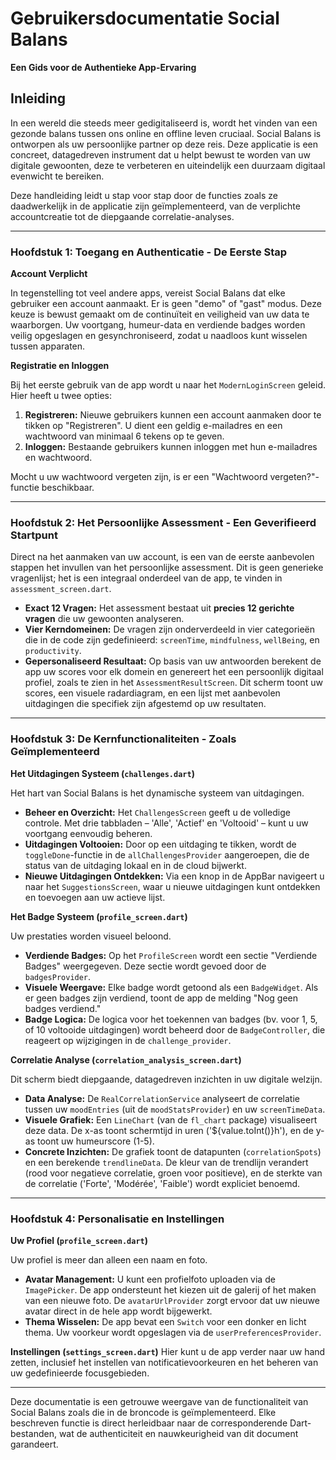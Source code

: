# Gebruikersdocumentatie Social Balans

**Een Gids voor de Authentieke App-Ervaring**

## Inleiding

In een wereld die steeds meer gedigitaliseerd is, wordt het vinden van een gezonde balans tussen ons online en offline leven cruciaal. Social Balans is ontworpen als uw persoonlijke partner op deze reis. Deze applicatie is een concreet, datagedreven instrument dat u helpt bewust te worden van uw digitale gewoonten, deze te verbeteren en uiteindelijk een duurzaam digitaal evenwicht te bereiken.

Deze handleiding leidt u stap voor stap door de functies zoals ze daadwerkelijk in de applicatie zijn geïmplementeerd, van de verplichte accountcreatie tot de diepgaande correlatie-analyses.

---

### **Hoofdstuk 1: Toegang en Authenticatie - De Eerste Stap**

**Account Verplicht**

In tegenstelling tot veel andere apps, vereist Social Balans dat elke gebruiker een account aanmaakt. Er is geen "demo" of "gast" modus. Deze keuze is bewust gemaakt om de continuïteit en veiligheid van uw data te waarborgen. Uw voortgang, humeur-data en verdiende badges worden veilig opgeslagen en gesynchroniseerd, zodat u naadloos kunt wisselen tussen apparaten.

**Registratie en Inloggen**

Bij het eerste gebruik van de app wordt u naar het `ModernLoginScreen` geleid. Hier heeft u twee opties:

1.  **Registreren:** Nieuwe gebruikers kunnen een account aanmaken door te tikken op "Registreren". U dient een geldig e-mailadres en een wachtwoord van minimaal 6 tekens op te geven.
2.  **Inloggen:** Bestaande gebruikers kunnen inloggen met hun e-mailadres en wachtwoord.

Mocht u uw wachtwoord vergeten zijn, is er een "Wachtwoord vergeten?"-functie beschikbaar.

---

### **Hoofdstuk 2: Het Persoonlijke Assessment - Een Geverifieerd Startpunt**

Direct na het aanmaken van uw account, is een van de eerste aanbevolen stappen het invullen van het persoonlijke assessment. Dit is geen generieke vragenlijst; het is een integraal onderdeel van de app, te vinden in `assessment_screen.dart`.

-   **Exact 12 Vragen:** Het assessment bestaat uit **precies 12 gerichte vragen** die uw gewoonten analyseren.
-   **Vier Kerndomeinen:** De vragen zijn onderverdeeld in vier categorieën die in de code zijn gedefinieerd: `screenTime`, `mindfulness`, `wellBeing`, en `productivity`.
-   **Gepersonaliseerd Resultaat:** Op basis van uw antwoorden berekent de app uw scores voor elk domein en genereert het een persoonlijk digitaal profiel, zoals te zien in het `AssessmentResultScreen`. Dit scherm toont uw scores, een visuele radardiagram, en een lijst met aanbevolen uitdagingen die specifiek zijn afgestemd op uw resultaten.

---

### **Hoofdstuk 3: De Kernfunctionaliteiten - Zoals Geïmplementeerd**

**Het Uitdagingen Systeem (`challenges.dart`)**

Het hart van Social Balans is het dynamische systeem van uitdagingen.

-   **Beheer en Overzicht:** Het `ChallengesScreen` geeft u de volledige controle. Met drie tabbladen – 'Alle', 'Actief' en 'Voltooid' – kunt u uw voortgang eenvoudig beheren.
-   **Uitdagingen Voltooien:** Door op een uitdaging te tikken, wordt de `toggleDone`-functie in de `allChallengesProvider` aangeroepen, die de status van de uitdaging lokaal en in de cloud bijwerkt.
-   **Nieuwe Uitdagingen Ontdekken:** Via een knop in de AppBar navigeert u naar het `SuggestionsScreen`, waar u nieuwe uitdagingen kunt ontdekken en toevoegen aan uw actieve lijst.

**Het Badge Systeem (`profile_screen.dart`)**

Uw prestaties worden visueel beloond.

-   **Verdiende Badges:** Op het `ProfileScreen` wordt een sectie "Verdiende Badges" weergegeven. Deze sectie wordt gevoed door de `badgesProvider`.
-   **Visuele Weergave:** Elke badge wordt getoond als een `BadgeWidget`. Als er geen badges zijn verdiend, toont de app de melding "Nog geen badges verdiend."
-   **Badge Logica:** De logica voor het toekennen van badges (bv. voor 1, 5, of 10 voltooide uitdagingen) wordt beheerd door de `BadgeController`, die reageert op wijzigingen in de `challenge_provider`.

**Correlatie Analyse (`correlation_analysis_screen.dart`)**

Dit scherm biedt diepgaande, datagedreven inzichten in uw digitale welzijn.

-   **Data Analyse:** De `RealCorrelationService` analyseert de correlatie tussen uw `moodEntries` (uit de `moodStatsProvider`) en uw `screenTimeData`.
-   **Visuele Grafiek:** Een `LineChart` (van de `fl_chart` package) visualiseert deze data. De x-as toont schermtijd in uren ('${value.toInt()}h'), en de y-as toont uw humeurscore (1-5).
-   **Concrete Inzichten:** De grafiek toont de datapunten (`correlationSpots`) en een berekende `trendlineData`. De kleur van de trendlijn verandert (rood voor negatieve correlatie, groen voor positieve), en de sterkte van de correlatie ('Forte', 'Modérée', 'Faible') wordt expliciet benoemd.

---

### **Hoofdstuk 4: Personalisatie en Instellingen**

**Uw Profiel (`profile_screen.dart`)**

Uw profiel is meer dan alleen een naam en foto.

-   **Avatar Management:** U kunt een profielfoto uploaden via de `ImagePicker`. De app ondersteunt het kiezen uit de galerij of het maken van een nieuwe foto. De `avatarUrlProvider` zorgt ervoor dat uw nieuwe avatar direct in de hele app wordt bijgewerkt.
-   **Thema Wisselen:** De app bevat een `Switch` voor een donker en licht thema. Uw voorkeur wordt opgeslagen via de `userPreferencesProvider`.

**Instellingen (`settings_screen.dart`)**
Hier kunt u de app verder naar uw hand zetten, inclusief het instellen van notificatievoorkeuren en het beheren van uw gedefinieerde focusgebieden.

---
Deze documentatie is een getrouwe weergave van de functionaliteit van Social Balans zoals die in de broncode is geïmplementeerd. Elke beschreven functie is direct herleidbaar naar de corresponderende Dart-bestanden, wat de authenticiteit en nauwkeurigheid van dit document garandeert. 
